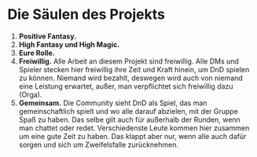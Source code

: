 
# Die Säulen des Projekts

1. **Positive Fantasy.** 
2. **High Fantasy und High Magic.**
3. **Eure Rolle.**
4. **Freiwillig.** Alle Arbeit an diesem Projekt sind freiwillig. Alle DMs und Spieler stecken hier freiwillig ihre Zeit und Kraft hinein, um DnD spielen zu können. Niemand wird bezahlt, deswegen wird auch von niemand eine Leistung erwartet, außer, man verpflichtet sich freiwillig dazu (Orga).  
5. **Gemeinsam.** Die Community sieht DnD als Spiel, das man gemeinschaftlich spielt und wo alle darauf abzielen, mit der Gruppe Spaß zu haben. Das selbe gilt auch für außerhalb der Runden, wenn man chattet oder redet. Verschiedenste Leute kommen hier zusammen um eine gute Zeit zu haben. Das klappt aber nur, wenn alle auch dafür sorgen und sich um Zweifelsfalle zurücknehmen. 